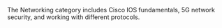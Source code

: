 The Networking category includes Cisco IOS fundamentals, 5G network security, and working with different protocols. 
